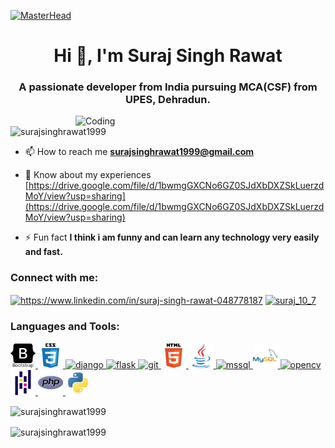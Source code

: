 [![MasterHead](https://media.giphy.com/media/coxQHKASG60HrHtvkt/giphy.gif)](https://Surajsinghrawatt1999.io)

<h1 align="center">Hi 👋, I'm Suraj Singh Rawat</h1>
<h3 align="center">A passionate developer from India pursuing MCA(CSF) from UPES, Dehradun.</h3>
<img align="right" alt="Coding" width="400" src= "https://media.giphy.com/media/RbDKaczqWovIugyJmW/giphy.gif" >

<p align="left"> <img src="https://komarev.com/ghpvc/?username=surajsinghrawat1999&label=Profile%20views&color=0e75b6&style=flat" alt="surajsinghrawat1999" /> </p>

- 📫 How to reach me **surajsinghrawat1999@gmail.com**

- 📄 Know about my experiences [https://drive.google.com/file/d/1bwmgGXCNo6GZ0SJdXbDXZSkLuerzdMoY/view?usp=sharing](https://drive.google.com/file/d/1bwmgGXCNo6GZ0SJdXbDXZSkLuerzdMoY/view?usp=sharing)

- ⚡ Fun fact **I think i am funny and can learn any technology very easily and fast.**

<h3 align="left">Connect with me:</h3>
<p align="left">
<a href="https://linkedin.com/in/https://www.linkedin.com/in/suraj-singh-rawat-048778187" target="blank"><img align="center" src="https://raw.githubusercontent.com/rahuldkjain/github-profile-readme-generator/master/src/images/icons/Social/linked-in-alt.svg" alt="https://www.linkedin.com/in/suraj-singh-rawat-048778187" height="30" width="40" /></a>
<a href="https://instagram.com/suraj_10_7" target="blank"><img align="center" src="https://raw.githubusercontent.com/rahuldkjain/github-profile-readme-generator/master/src/images/icons/Social/instagram.svg" alt="suraj_10_7" height="30" width="40" /></a>
</p>

<h3 align="left">Languages and Tools:</h3>
<p align="left"> <a href="https://getbootstrap.com" target="_blank" rel="noreferrer"> <img src="https://raw.githubusercontent.com/devicons/devicon/master/icons/bootstrap/bootstrap-plain-wordmark.svg" alt="bootstrap" width="40" height="40"/> </a> <a href="https://www.w3schools.com/css/" target="_blank" rel="noreferrer"> <img src="https://raw.githubusercontent.com/devicons/devicon/master/icons/css3/css3-original-wordmark.svg" alt="css3" width="40" height="40"/> </a> <a href="https://www.djangoproject.com/" target="_blank" rel="noreferrer"> <img src="https://cdn.worldvectorlogo.com/logos/django.svg" alt="django" width="40" height="40"/> </a> <a href="https://flask.palletsprojects.com/" target="_blank" rel="noreferrer"> <img src="https://www.vectorlogo.zone/logos/pocoo_flask/pocoo_flask-icon.svg" alt="flask" width="40" height="40"/> </a> <a href="https://git-scm.com/" target="_blank" rel="noreferrer"> <img src="https://www.vectorlogo.zone/logos/git-scm/git-scm-icon.svg" alt="git" width="40" height="40"/> </a> <a href="https://www.w3.org/html/" target="_blank" rel="noreferrer"> <img src="https://raw.githubusercontent.com/devicons/devicon/master/icons/html5/html5-original-wordmark.svg" alt="html5" width="40" height="40"/> </a> <a href="https://www.java.com" target="_blank" rel="noreferrer"> <img src="https://raw.githubusercontent.com/devicons/devicon/master/icons/java/java-original.svg" alt="java" width="40" height="40"/> </a> <a href="https://www.microsoft.com/en-us/sql-server" target="_blank" rel="noreferrer"> <img src="https://www.svgrepo.com/show/303229/microsoft-sql-server-logo.svg" alt="mssql" width="40" height="40"/> </a> <a href="https://www.mysql.com/" target="_blank" rel="noreferrer"> <img src="https://raw.githubusercontent.com/devicons/devicon/master/icons/mysql/mysql-original-wordmark.svg" alt="mysql" width="40" height="40"/> </a> <a href="https://opencv.org/" target="_blank" rel="noreferrer"> <img src="https://www.vectorlogo.zone/logos/opencv/opencv-icon.svg" alt="opencv" width="40" height="40"/> </a> <a href="https://pandas.pydata.org/" target="_blank" rel="noreferrer"> <img src="https://raw.githubusercontent.com/devicons/devicon/2ae2a900d2f041da66e950e4d48052658d850630/icons/pandas/pandas-original.svg" alt="pandas" width="40" height="40"/> </a> <a href="https://www.php.net" target="_blank" rel="noreferrer"> <img src="https://raw.githubusercontent.com/devicons/devicon/master/icons/php/php-original.svg" alt="php" width="40" height="40"/> </a> <a href="https://www.python.org" target="_blank" rel="noreferrer"> <img src="https://raw.githubusercontent.com/devicons/devicon/master/icons/python/python-original.svg" alt="python" width="40" height="40"/> </a> </p>

<p><img align="center" src="https://github-readme-stats.vercel.app/api/top-langs?username=surajsinghrawat1999&show_icons=true&locale=en&layout=compact" alt="surajsinghrawat1999" /></p>

<p><img align="center" src="https://github-readme-streak-stats.herokuapp.com/?user=surajsinghrawat1999&" alt="surajsinghrawat1999" /></p>
